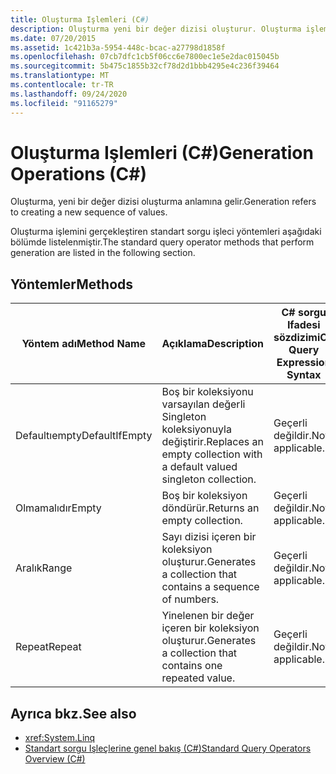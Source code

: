 ```yaml
---
title: Oluşturma Işlemleri (C#)
description: Oluşturma yeni bir değer dizisi oluşturur. Oluşturma işlemini gerçekleştiren C# ' de LINQ içindeki standart sorgu işleci yöntemleri hakkında bilgi edinin.
ms.date: 07/20/2015
ms.assetid: 1c421b3a-5954-448c-bcac-a27798d1858f
ms.openlocfilehash: 07cb7dfc1cb5f06cc6e7800ec1e5e2dac015045b
ms.sourcegitcommit: 5b475c1855b32cf78d2d1bbb4295e4c236f39464
ms.translationtype: MT
ms.contentlocale: tr-TR
ms.lasthandoff: 09/24/2020
ms.locfileid: "91165279"
---
```

# <a name="generation-operations-c"></a><span data-ttu-id="d5440-104">Oluşturma Işlemleri (C#)</span><span class="sxs-lookup"><span data-stu-id="d5440-104">Generation Operations (C#)</span></span>

<span data-ttu-id="d5440-105">Oluşturma, yeni bir değer dizisi oluşturma anlamına gelir.</span><span class="sxs-lookup"><span data-stu-id="d5440-105">Generation refers to creating a new sequence of values.</span></span>  
  
 <span data-ttu-id="d5440-106">Oluşturma işlemini gerçekleştiren standart sorgu işleci yöntemleri aşağıdaki bölümde listelenmiştir.</span><span class="sxs-lookup"><span data-stu-id="d5440-106">The standard query operator methods that perform generation are listed in the following section.</span></span>  
  
## <a name="methods"></a><span data-ttu-id="d5440-107">Yöntemler</span><span class="sxs-lookup"><span data-stu-id="d5440-107">Methods</span></span>  
  
|<span data-ttu-id="d5440-108">Yöntem adı</span><span class="sxs-lookup"><span data-stu-id="d5440-108">Method Name</span></span>|<span data-ttu-id="d5440-109">Açıklama</span><span class="sxs-lookup"><span data-stu-id="d5440-109">Description</span></span>|<span data-ttu-id="d5440-110">C# sorgu Ifadesi sözdizimi</span><span class="sxs-lookup"><span data-stu-id="d5440-110">C# Query Expression Syntax</span></span>|<span data-ttu-id="d5440-111">Daha Fazla Bilgi</span><span class="sxs-lookup"><span data-stu-id="d5440-111">More Information</span></span>|  
|-----------------|-----------------|---------------------------------|----------------------|  
|<span data-ttu-id="d5440-112">Defaultıempty</span><span class="sxs-lookup"><span data-stu-id="d5440-112">DefaultIfEmpty</span></span>|<span data-ttu-id="d5440-113">Boş bir koleksiyonu varsayılan değerli Singleton koleksiyonuyla değiştirir.</span><span class="sxs-lookup"><span data-stu-id="d5440-113">Replaces an empty collection with a default valued singleton collection.</span></span>|<span data-ttu-id="d5440-114">Geçerli değildir.</span><span class="sxs-lookup"><span data-stu-id="d5440-114">Not applicable.</span></span>|<xref:System.Linq.Enumerable.DefaultIfEmpty%2A?displayProperty=nameWithType><br /><br /> <xref:System.Linq.Queryable.DefaultIfEmpty%2A?displayProperty=nameWithType>|  
|<span data-ttu-id="d5440-115">Olmamalıdır</span><span class="sxs-lookup"><span data-stu-id="d5440-115">Empty</span></span>|<span data-ttu-id="d5440-116">Boş bir koleksiyon döndürür.</span><span class="sxs-lookup"><span data-stu-id="d5440-116">Returns an empty collection.</span></span>|<span data-ttu-id="d5440-117">Geçerli değildir.</span><span class="sxs-lookup"><span data-stu-id="d5440-117">Not applicable.</span></span>|<xref:System.Linq.Enumerable.Empty%2A?displayProperty=nameWithType>|  
|<span data-ttu-id="d5440-118">Aralık</span><span class="sxs-lookup"><span data-stu-id="d5440-118">Range</span></span>|<span data-ttu-id="d5440-119">Sayı dizisi içeren bir koleksiyon oluşturur.</span><span class="sxs-lookup"><span data-stu-id="d5440-119">Generates a collection that contains a sequence of numbers.</span></span>|<span data-ttu-id="d5440-120">Geçerli değildir.</span><span class="sxs-lookup"><span data-stu-id="d5440-120">Not applicable.</span></span>|<xref:System.Linq.Enumerable.Range%2A?displayProperty=nameWithType>|  
|<span data-ttu-id="d5440-121">Repeat</span><span class="sxs-lookup"><span data-stu-id="d5440-121">Repeat</span></span>|<span data-ttu-id="d5440-122">Yinelenen bir değer içeren bir koleksiyon oluşturur.</span><span class="sxs-lookup"><span data-stu-id="d5440-122">Generates a collection that contains one repeated value.</span></span>|<span data-ttu-id="d5440-123">Geçerli değildir.</span><span class="sxs-lookup"><span data-stu-id="d5440-123">Not applicable.</span></span>|<xref:System.Linq.Enumerable.Repeat%2A?displayProperty=nameWithType>|  
  
## <a name="see-also"></a><span data-ttu-id="d5440-124">Ayrıca bkz.</span><span class="sxs-lookup"><span data-stu-id="d5440-124">See also</span></span>

- <xref:System.Linq>
- [<span data-ttu-id="d5440-125">Standart sorgu Işleçlerine genel bakış (C#)</span><span class="sxs-lookup"><span data-stu-id="d5440-125">Standard Query Operators Overview (C#)</span></span>](./standard-query-operators-overview.md)
